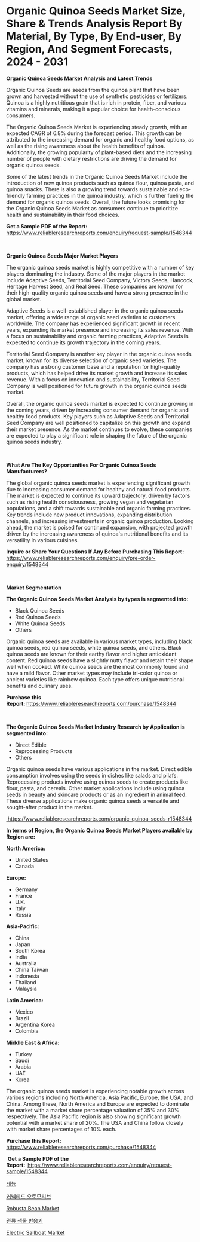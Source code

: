 <p><h1>Organic Quinoa Seeds Market Size, Share & Trends Analysis Report By Material, By Type, By End-user, By Region, And Segment Forecasts, 2024 - 2031</h1></p><p><strong>Organic Quinoa Seeds Market Analysis and Latest Trends</strong></p>
<p><p>Organic Quinoa Seeds are seeds from the quinoa plant that have been grown and harvested without the use of synthetic pesticides or fertilizers. Quinoa is a highly nutritious grain that is rich in protein, fiber, and various vitamins and minerals, making it a popular choice for health-conscious consumers.</p><p>The Organic Quinoa Seeds Market is experiencing steady growth, with an expected CAGR of 6.8% during the forecast period. This growth can be attributed to the increasing demand for organic and healthy food options, as well as the rising awareness about the health benefits of quinoa. Additionally, the growing popularity of plant-based diets and the increasing number of people with dietary restrictions are driving the demand for organic quinoa seeds.</p><p>Some of the latest trends in the Organic Quinoa Seeds Market include the introduction of new quinoa products such as quinoa flour, quinoa pasta, and quinoa snacks. There is also a growing trend towards sustainable and eco-friendly farming practices in the quinoa industry, which is further fueling the demand for organic quinoa seeds. Overall, the future looks promising for the Organic Quinoa Seeds Market as consumers continue to prioritize health and sustainability in their food choices.</p></p>
<p><strong>Get a Sample PDF of the Report:&nbsp;</strong> <a href="https://www.reliableresearchreports.com/enquiry/request-sample/1548344">https://www.reliableresearchreports.com/enquiry/request-sample/1548344</a></p>
<p>&nbsp;</p>
<p><strong>Organic Quinoa Seeds Major Market Players</strong></p>
<p><p>The organic quinoa seeds market is highly competitive with a number of key players dominating the industry. Some of the major players in the market include Adaptive Seeds, Territorial Seed Company, Victory Seeds, Hancock, Heritage Harvest Seed, and Real Seed. These companies are known for their high-quality organic quinoa seeds and have a strong presence in the global market.</p><p>Adaptive Seeds is a well-established player in the organic quinoa seeds market, offering a wide range of organic seed varieties to customers worldwide. The company has experienced significant growth in recent years, expanding its market presence and increasing its sales revenue. With a focus on sustainability and organic farming practices, Adaptive Seeds is expected to continue its growth trajectory in the coming years.</p><p>Territorial Seed Company is another key player in the organic quinoa seeds market, known for its diverse selection of organic seed varieties. The company has a strong customer base and a reputation for high-quality products, which has helped drive its market growth and increase its sales revenue. With a focus on innovation and sustainability, Territorial Seed Company is well positioned for future growth in the organic quinoa seeds market.</p><p>Overall, the organic quinoa seeds market is expected to continue growing in the coming years, driven by increasing consumer demand for organic and healthy food products. Key players such as Adaptive Seeds and Territorial Seed Company are well positioned to capitalize on this growth and expand their market presence. As the market continues to evolve, these companies are expected to play a significant role in shaping the future of the organic quinoa seeds industry.</p></p>
<p>&nbsp;</p>
<p><strong>What Are The Key Opportunities For Organic Quinoa Seeds Manufacturers?</strong></p>
<p><p>The global organic quinoa seeds market is experiencing significant growth due to increasing consumer demand for healthy and natural food products. The market is expected to continue its upward trajectory, driven by factors such as rising health consciousness, growing vegan and vegetarian populations, and a shift towards sustainable and organic farming practices. Key trends include new product innovations, expanding distribution channels, and increasing investments in organic quinoa production. Looking ahead, the market is poised for continued expansion, with projected growth driven by the increasing awareness of quinoa's nutritional benefits and its versatility in various cuisines.</p></p>
<p><strong>Inquire or Share Your Questions If Any Before Purchasing This Report:</strong> <a href="https://www.reliableresearchreports.com/enquiry/pre-order-enquiry/1548344">https://www.reliableresearchreports.com/enquiry/pre-order-enquiry/1548344</a></p>
<p>&nbsp;</p>
<p><strong>Market Segmentation</strong></p>
<p><strong>The Organic Quinoa Seeds Market Analysis by types is segmented into:</strong></p>
<p><ul><li>Black Quinoa Seeds</li><li>Red Quinoa Seeds</li><li>White Quinoa Seeds</li><li>Others</li></ul></p>
<p><p>Organic quinoa seeds are available in various market types, including black quinoa seeds, red quinoa seeds, white quinoa seeds, and others. Black quinoa seeds are known for their earthy flavor and higher antioxidant content. Red quinoa seeds have a slightly nutty flavor and retain their shape well when cooked. White quinoa seeds are the most commonly found and have a mild flavor. Other market types may include tri-color quinoa or ancient varieties like rainbow quinoa. Each type offers unique nutritional benefits and culinary uses.</p></p>
<p><strong>Purchase this Report:&nbsp;</strong><a href="https://www.reliableresearchreports.com/purchase/1548344">https://www.reliableresearchreports.com/purchase/1548344</a></p>
<p>&nbsp;</p>
<p><strong>The Organic Quinoa Seeds Market Industry Research by Application is segmented into:</strong></p>
<p><ul><li>Direct Edible</li><li>Reprocessing Products</li><li>Others</li></ul></p>
<p><p>Organic quinoa seeds have various applications in the market. Direct edible consumption involves using the seeds in dishes like salads and pilafs. Reprocessing products involve using quinoa seeds to create products like flour, pasta, and cereals. Other market applications include using quinoa seeds in beauty and skincare products or as an ingredient in animal feed. These diverse applications make organic quinoa seeds a versatile and sought-after product in the market.</p></p>
<p><a href="https://www.reliableresearchreports.com/organic-quinoa-seeds-r1548344">&nbsp;https://www.reliableresearchreports.com/organic-quinoa-seeds-r1548344</a></p>
<p><strong>In terms of Region, the Organic Quinoa Seeds Market Players available by Region are:</strong></p>
<p>
    <p> <strong> North America: </strong>
        <ul>
            <li>United States</li>
            <li>Canada</li>
        </ul>
        </p> 
    <p> <strong> Europe: </strong>
        <ul>
            <li>Germany</li>
            <li>France</li>
            <li>U.K.</li>
            <li>Italy</li>
            <li>Russia</li>
        </ul>
        </p> 
    <p> <strong> Asia-Pacific: </strong>
        <ul>
            <li>China</li>
            <li>Japan</li>
            <li>South Korea</li>
            <li>India</li>
            <li>Australia</li>
            <li>China Taiwan</li>
            <li>Indonesia</li>
            <li>Thailand</li>
            <li>Malaysia</li>
        </ul>
        </p> 
    <p> <strong> Latin America: </strong>
        <ul>
            <li>Mexico</li>
            <li>Brazil</li>
            <li>Argentina Korea</li>
            <li>Colombia</li>
        </ul>
        </p> 
    <p> <strong> Middle East & Africa: </strong>
        <ul>
            <li>Turkey</li>
            <li>Saudi</li>
            <li>Arabia</li>
            <li>UAE</li>
            <li>Korea</li>
        </ul>
    </p>
    </p>
<p><p>The organic quinoa seeds market is experiencing notable growth across various regions including North America, Asia Pacific, Europe, the USA, and China. Among these, North America and Europe are expected to dominate the market with a market share percentage valuation of 35% and 30% respectively. The Asia Pacific region is also showing significant growth potential with a market share of 20%. The USA and China follow closely with market share percentages of 10% each.</p></p>
<p><strong>Purchase this Report: </strong><a href="https://www.reliableresearchreports.com/purchase/1548344">https://www.reliableresearchreports.com/purchase/1548344</a></p>
<p>&nbsp;<strong>Get a Sample PDF of the Report:&nbsp;&nbsp;</strong><a href="https://www.reliableresearchreports.com/enquiry/request-sample/1548344">https://www.reliableresearchreports.com/enquiry/request-sample/1548344</a></p>
<p><strong></strong></p>
<p><p><a href="https://github.com/royErdmtyan906778/Market-Research-Report-List-1/blob/main/520370716818.md">레늄</a></p><p><a href="https://medium.com/@conormarvin1936/%EC%97%B0%EA%B2%B0%EB%90%9C-%EC%9E%90%EB%8F%99%EC%B0%A8-%EC%8B%9C%EC%9E%A5-%EA%B7%9C%EB%AA%A8%EB%8A%94-%EA%B8%80%EB%A1%9C%EB%B2%8C-%EC%97%85%EA%B3%84%EC%97%90%EC%84%9C-%EC%B5%9C%EA%B3%A0%EC%9D%98-%EB%A7%88%EC%BC%80%ED%8C%85-%EC%B1%84%EB%84%90%EC%9D%84-%EB%B3%B4%EC%97%AC%EC%A4%8D%EB%8B%88%EB%8B%A4-317b3fd0c2a3">커넥티드 오토모티브</a></p><p><a href="https://github.com/timeliteaut/Market-Research-Report-List-2/blob/main/robusta-bean-market.md">Robusta Bean Market</a></p><p><a href="https://github.com/idcefvhkdut6/Market-Research-Report-List-1/blob/main/146084616819.md">관류 생물 반응기</a></p><p><a href="https://issuu.com/reportprime-2/docs/electric-sailboat-market-size-2030.pptx">Electric Sailboat Market</a></p></p>